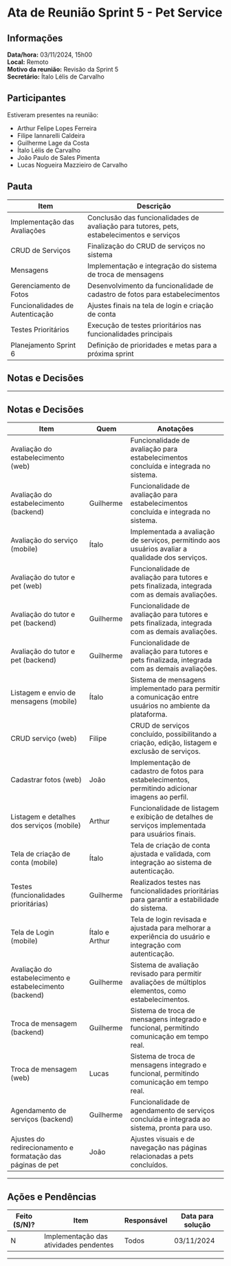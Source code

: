# Ata de Reunião Sprint 5 - Pet Service

## Informações
**Data/hora:** 03/11/2024, 15h00  
**Local:** Remoto  
**Motivo da reunião:** Revisão da Sprint 5  
**Secretário:** Ítalo Lélis de Carvalho  

## Participantes
Estiveram presentes na reunião:
- Arthur Felipe Lopes Ferreira
- Filipe Iannarelli Caldeira
- Guilherme Lage da Costa
- Ítalo Lélis de Carvalho
- João Paulo de Sales Pimenta
- Lucas Nogueira Mazzieiro de Carvalho

## Pauta

| Item                                      | Descrição                                                              |
|-------------------------------------------|------------------------------------------------------------------------|
| Implementação das Avaliações              | Conclusão das funcionalidades de avaliação para tutores, pets, estabelecimentos e serviços |
| CRUD de Serviços                           | Finalização do CRUD de serviços no sistema                            |
| Mensagens                                  | Implementação e integração do sistema de troca de mensagens           |
| Gerenciamento de Fotos                     | Desenvolvimento da funcionalidade de cadastro de fotos para estabelecimentos |
| Funcionalidades de Autenticação            | Ajustes finais na tela de login e criação de conta                    |
| Testes Prioritários                        | Execução de testes prioritários nas funcionalidades principais         |
| Planejamento Sprint 6                      | Definição de prioridades e metas para a próxima sprint                |

## Notas e Decisões
---

## Notas e Decisões

| Item                                                        | Quem           | Anotações                                                                                               |
|-------------------------------------------------------------|----------------|---------------------------------------------------------------------------------------------------------|
| Avaliação do estabelecimento (web)                          |                | Funcionalidade de avaliação para estabelecimentos concluída e integrada no sistema.                     |
| Avaliação do estabelecimento (backend)                      | Guilherme      | Funcionalidade de avaliação para estabelecimentos concluída e integrada no sistema.                     |
| Avaliação do serviço (mobile)                               | Ítalo          | Implementada a avaliação de serviços, permitindo aos usuários avaliar a qualidade dos serviços.         |
| Avaliação do tutor e pet (web)                              |                | Funcionalidade de avaliação para tutores e pets finalizada, integrada com as demais avaliações.         |
| Avaliação do tutor e pet (backend)                          | Guilherme      | Funcionalidade de avaliação para tutores e pets finalizada, integrada com as demais avaliações.         |
| Avaliação do tutor e pet (backend)                          | Guilherme      | Funcionalidade de avaliação para tutores e pets finalizada, integrada com as demais avaliações.         |
| Listagem e envio de mensagens (mobile)                      | Ítalo          | Sistema de mensagens implementado para permitir a comunicação entre usuários no ambiente da plataforma. |
| CRUD serviço (web)                                          | Filipe         | CRUD de serviços concluído, possibilitando a criação, edição, listagem e exclusão de serviços.          |
| Cadastrar fotos (web)                                       | João           | Implementação de cadastro de fotos para estabelecimentos, permitindo adicionar imagens ao perfil.       |
| Listagem e detalhes dos serviços (mobile)                   | Arthur         | Funcionalidade de listagem e exibição de detalhes de serviços implementada para usuários finais.        |
| Tela de criação de conta (mobile)                           | Ítalo          | Tela de criação de conta ajustada e validada, com integração ao sistema de autenticação.                |
| Testes (funcionalidades prioritárias)                       | Guilherme      | Realizados testes nas funcionalidades prioritárias para garantir a estabilidade do sistema.             |
| Tela de Login (mobile)                                      | Ítalo e Arthur | Tela de login revisada e ajustada para melhorar a experiência do usuário e integração com autenticação. |
| Avaliação do estabelecimento e estabelecimento (backend)    | Guilherme      | Sistema de avaliação revisado para permitir avaliações de múltiplos elementos, como estabelecimentos.   |
| Troca de mensagem (backend)                                 | Guilherme      | Sistema de troca de mensagens integrado e funcional, permitindo comunicação em tempo real.              |
| Troca de mensagem (web)                                     | Lucas          | Sistema de troca de mensagens integrado e funcional, permitindo comunicação em tempo real.              |
| Agendamento de serviços (backend)                           | Guilherme      | Funcionalidade de agendamento de serviços concluída e integrada ao sistema, pronta para uso.            |
| Ajustes do redirecionamento e formatação das páginas de pet | João           | Ajustes visuais e de navegação nas páginas relacionadas a pets concluídos.                              |

---

## Ações e Pendências

| Feito (S/N)? | Item                                   | Responsável | Data para solução |
|--------------|----------------------------------------|-------------|-------------------|
| N            | Implementação das atividades pendentes | Todos       | 03/11/2024        |

---
